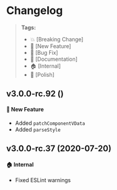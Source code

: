 Changelog
=========

> **Tags:**
> - :boom:       [Breaking Change]
> - :rocket:     [New Feature]
> - :bug:        [Bug Fix]
> - :memo:       [Documentation]
> - :house:      [Internal]
> - :nail_care:  [Polish]

## v3.0.0-rc.92 ()

#### :rocket: New Feature

* Added `patchComponentVData`
* Added `parseStyle`

## v3.0.0-rc.37 (2020-07-20)

#### :house: Internal

* Fixed ESLint warnings

